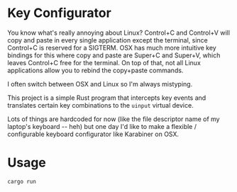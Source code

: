 Key Configurator
================

You know what's really annoying about Linux?  Control+C and Control+V will copy and paste in every single application except the terminal, since Control+C is reserved for a SIGTERM.  OSX has much more intuitive key bindings for this where copy and paste are Super+C and Super+V, which leaves Control+C free for the terminal.  On top of that, not all Linux applications allow you to rebind the copy+paste commands.

I often switch between OSX and Linux so I'm always mistyping.

This project is a simple Rust program that intercepts key events and translates certain key combinations to the `uinput` virtual device.

Lots of things are hardcoded for now (like the file descriptor name of my laptop's keyboard -- heh) but one day I'd like to make a flexible / configurable keyboard configurator like Karabiner on OSX.

# Usage

```
cargo run
```
